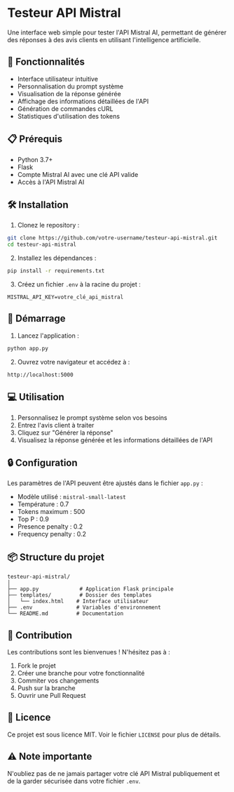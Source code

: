 # Testeur API Mistral

Une interface web simple pour tester l'API Mistral AI, permettant de générer des réponses à des avis clients en utilisant l'intelligence artificielle.

## 🚀 Fonctionnalités

- Interface utilisateur intuitive
- Personnalisation du prompt système
- Visualisation de la réponse générée
- Affichage des informations détaillées de l'API
- Génération de commandes cURL
- Statistiques d'utilisation des tokens

## 📋 Prérequis

- Python 3.7+
- Flask
- Compte Mistral AI avec une clé API valide
- Accès à l'API Mistral AI

## 🛠 Installation

1. Clonez le repository :
```bash
git clone https://github.com/votre-username/testeur-api-mistral.git
cd testeur-api-mistral
```

2. Installez les dépendances :
```bash
pip install -r requirements.txt
```

3. Créez un fichier `.env` à la racine du projet :
```
MISTRAL_API_KEY=votre_clé_api_mistral
```

## 🚦 Démarrage

1. Lancez l'application :
```bash
python app.py
```

2. Ouvrez votre navigateur et accédez à :
```
http://localhost:5000
```

## 💻 Utilisation

1. Personnalisez le prompt système selon vos besoins
2. Entrez l'avis client à traiter
3. Cliquez sur "Générer la réponse"
4. Visualisez la réponse générée et les informations détaillées de l'API

## 🔒 Configuration

Les paramètres de l'API peuvent être ajustés dans le fichier `app.py` :
- Modèle utilisé : `mistral-small-latest`
- Température : 0.7
- Tokens maximum : 500
- Top P : 0.9
- Presence penalty : 0.2
- Frequency penalty : 0.2

## 📦 Structure du projet

```
testeur-api-mistral/
│
├── app.py             # Application Flask principale
├── templates/         # Dossier des templates
│   └── index.html    # Interface utilisateur
├── .env              # Variables d'environnement
└── README.md         # Documentation
```

## 🤝 Contribution

Les contributions sont les bienvenues ! N'hésitez pas à :
1. Fork le projet
2. Créer une branche pour votre fonctionnalité
3. Commiter vos changements
4. Push sur la branche
5. Ouvrir une Pull Request

## 📄 Licence

Ce projet est sous licence MIT. Voir le fichier `LICENSE` pour plus de détails.

## ⚠️ Note importante

N'oubliez pas de ne jamais partager votre clé API Mistral publiquement et de la garder sécurisée dans votre fichier `.env`.